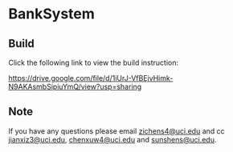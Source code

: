 # BankSystem

## Build
Click the following link to view the build instruction:

https://drive.google.com/file/d/1iUrJ-VfBEjvHimk-N9AKAsmbSipiuYmQ/view?usp=sharing 

## Note
If you have any questions please email zichens4@uci.edu and cc jianxiz3@uci.edu, chenxuw4@uci.edu and sunshens@uci.edu.